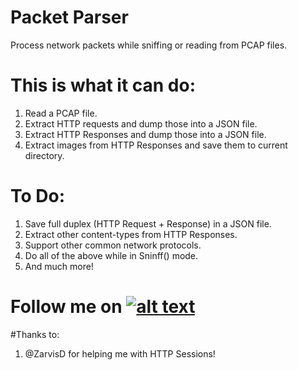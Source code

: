 # Packet Parser
Process network packets while sniffing or reading from PCAP files.

# This is what it can do:
  1. Read a PCAP file.
  2. Extract HTTP requests and dump those into a JSON file.
  3. Extract HTTP Responses and dump those into a JSON file.
  4. Extract images from HTTP Responses and save them to current directory.
  
# To Do:
  1. Save full duplex (HTTP Request + Response) in a JSON file.
  2. Extract other content-types from HTTP Responses.
  3. Support other common network protocols.
  4. Do all of the above while in Sninff() mode.
  5. And much more!
  
 
 [1.1]: http://i.imgur.com/tXSoThF.png (twitter icon with padding)
 [1]: https://twitter.com/kapil_khot
 
 
 # Follow me on [![alt text][1.1]][1]
 
 
 #Thanks to:
 
 1. @ZarvisD for helping me with HTTP Sessions!
